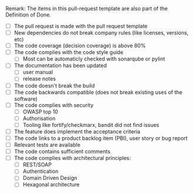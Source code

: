 Remark: The items in this pull-request template are also part of the Definition of Done.

- [ ] The pull request is made with the pull request template
- [ ] New dependencies do not break company rules (like licenses, versions, etc)
- [ ] The code coverage (decision coverage) is above 80% 
- [ ] The code complies with the code style guide
    - [ ] Most can be automaticly checked with sonarqube or pylint
- [ ] The documentation has been updated
  - [ ] user manual
  - [ ] release notes
- [ ] The code doesn't break the build
- [ ] The code backwards compatible (does not break existing uses of the software)
- [ ] The code complies with security 
    - [ ] OWASP top 10
    - [ ] Authorisation
    - [ ] Tooling like fortify/checkmarx, bandit did not find issues
- [ ] The feature does implement the acceptance criteria
- [ ] The code links to a product backlog item (PBI), user story or bug report
- [ ] Relevant tests are available
- [ ] The code contains sufficient comments
- [ ] The code complies with architectural principles:
    - [ ] REST/SOAP
    - [ ] Authentication
    - [ ] Domain Driven Design
    - [ ] Hexagonal architecture
